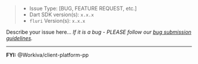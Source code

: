 > * Issue Type: [BUG, FEATURE REQUEST, etc.]
> * Dart SDK version(s): `x.x.x`
> * `fluri` Version(s): `x.x.x`


Describe your issue here... _If it is a bug - PLEASE follow our
[bug submission guidelines](https://github.com/Workiva/fluri/blob/master/.github/CONTRIBUTING.md#bug-reports)._


---


__FYI:__ @Workiva/client-platform-pp
